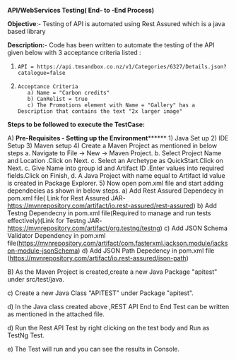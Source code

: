 **API/WebServices Testing( End- to -End Process)**

**Objective**:- Testing of API is automated using Rest Assured which is a java based library

**Description:**- Code has been written to automate the testing of the API given below with 3 acceptance criteria listed :

1)     API = https://api.tmsandbox.co.nz/v1/Categories/6327/Details.json?catalogue=false   

2)     Acceptance Criteria  
          a) Name = "Carbon credits" 
          b) CanRelist = true 
          c) The Promotions element with Name = "Gallery" has a Description that contains the text "2x larger image"

**Steps to be followed to execute the TestCase:**

A) **Pre-Requisites - Setting up the Environment********
          1)  Java Set up 
          2)  IDE Setup
          3)  Maven setup
          4)  Create a Maven Project as mentioned in below steps
                a. Navigate to File -> New -> Maven Project.
                b. Select Project Name and Location .Click on Next.
                c. Select an Archetype as QuickStart.Click on Next.
                c. Give Name into group id and Artifact ID .Enter values into required fields.Click on Finish,
                d. A Java Project with name equal to Artifact Id value is created in Package Explorer.
          5) Now open pom.xml file and start adding dependecies as shown in below steps.
             a)  Add Rest Assured Dependecy in pom.xml file( Link for Rest Assured JAR- https://mvnrepository.com/artifact/io.rest-assured/rest-assured)
             b)  Add Testng Dependecny in pom.xml file(Required to manage and run tests effectively)(Link for Testng JAR-                                      https://mvnrepository.com/artifact/org.testng/testng) 
             c)  Add JSON Schema Validator Dependency in pom.xml file(https://mvnrepository.com/artifact/com.fasterxml.jackson.module/jackson-module-jsonSchema)
             d)  Add JSON Path Depedency in pom.xml file (https://mvnrepository.com/artifact/io.rest-assured/json-path)
                                
              
B) As the Maven Project is created,create a new Java Package "apitest" under src/test/java.

c) Create a new Java Class "APITEST" under Package "apitest". 

d) In the Java class created above ,REST API End to End Test can be written as mentioned in the attached file.

d) Run the Rest API Test by right clicking on the test body and Run as TestNg Test.

e) The Test will run and you can see the results in Console.


